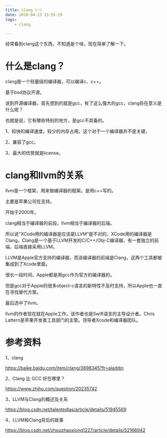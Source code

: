 ```yaml
---
title: clang（一）
date: 2018-04-13 15:55:19
tags:
	- clang

---
```




经常看到clang这个东西，不知道是个啥，现在简单了解一下。

# 什么是clang？

clang是一个轻量级的编译器，可以编译c、c++。

基于bsd协议开源。

说到开源编译器，首先想到的就是gcc，有了这么强大的gcc，clang存在意义是什么呢？

也就是说，它有哪些特别的地方，是gcc不具备的。

1、较快的编译速度，较少的内存占用。这个对于一个编译器并不是关键。

2、兼容了gcc。

3、最大的优势就是license。



# clang和llvm的关系

llvm是一个框架，用来做编译器的框架。是用c++写的。

主要是苹果公司在支持。

开始于2000年。

clang相当于编译器的前段，llvm相当于编译器的后端。

所以说“XCode用的编译器是应该是LLVM”是不对的。XCode用的编译器是Clang。Clang是一个基于LLVM开发的C/C++/Obj-C编译器，有一套独立的前端，后端直接采用LLVM。

LLVM是Apple官方支持的编译器，而该编译器的前端是Clang，这两个工具都被集成到了Xcode里面。

很长一段时间，Apple都是用gcc作为官方的编译器的。

但是gcc对于Apple的很多object-c语言的新特性不及时支持，所以Apple也一直在寻找替代方案。

最后选中了llvm。

llvm的作者现在就在Apple工作。该作者也是Swift语言的主导设计者。Chris Lattern是苹果开发者工具部门的主管。领导者Xcode和编译器团队。







# 参考资料

1、clang

https://baike.baidu.com/item/clang/3698345?fr=aladdin

2、Clang 比 GCC 好在哪里？

https://www.zhihu.com/question/20235742

3、LLVM与Clang的概述及关系

https://blog.csdn.net/talentedlas/article/details/51945569

4、LLVM和Clang背后的故事

https://blog.csdn.net/zhouzhaoxiong1227/article/details/52166942